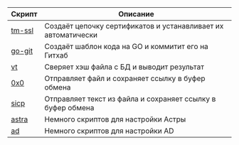 | Скрипт                                               | Описание                                                           |
| ---------------------------------------------------- | ------------------------------------------------------------------ |
| [tm-ssl](https://github.com/fruworg/tm-ssl)          | Создаёт цепочку сертификатов и устанавливает их автоматически      |
| [go-git](https://github.com/fruworg/go-git)          | Создаёт шаблон кода на GO и коммитит его на Гитхаб                 |
| [vt](https://github.com/fruworg/vt)                  | Сверяет хэш файла с БД и выводит результат                         |
| [0x0](https://github.com/fruworg/0x0)                | Отправляет файл и сохраняет ссылку в буфер обмена                  |
| [sicp](https://github.com/fruworg/sicp)              | Отправляет текст из файла и сохраняет ссылку в буфер обмена        |
| [astra](https://github.com/fruworg/astra)            | Немного скриптов для настройки Астры                               |
| [ad](https://github.com/fruworg/ad)                  | Немного скриптов для настройки AD                                  |
